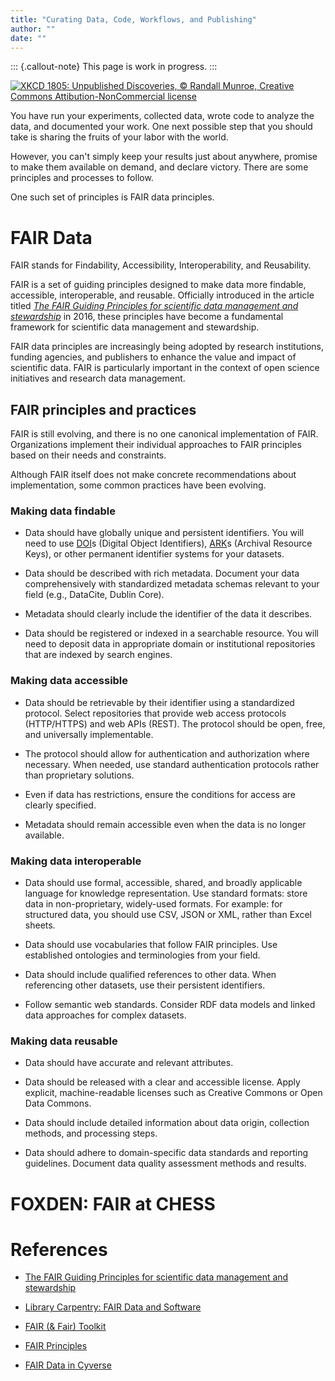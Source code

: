 ```yaml
---
title: "Curating Data, Code, Workflows, and Publishing"
author: ""
date: ""
---
```


::: {.callout-note}
This page is work in progress.
:::

[![XKCD 1805: Unpublished Discoveries, © Randall Munroe, Creative
Commons Attibution-NonCommercial
license](unpublished_discoveries.png)][xkcd-discoveries]

[xkcd-discoveries]: https://xkcd.com/1805/
[by-nc]: https://creativecommons.org/licenses/by-nc/2.5/


You have run your experiments, collected data, wrote code to analyze
the data, and documented your work.  One next possible step that you
should take is sharing the fruits of your labor with the world.

However, you can't simply keep your results just about anywhere,
promise to make them available on demand, and declare victory.  There
are some principles and processes to follow.

One such set of principles is FAIR data principles.

# FAIR Data

FAIR stands for Findability, Accessibility, Interoperability, and
Reusability.

FAIR is a set of guiding principles designed to make data more
findable, accessible, interoperable, and reusable. Officially
introduced in the article titled _[The FAIR Guiding Principles for
scientific data management and stewardship][fair-paper]_ in 2016,
these principles have become a fundamental framework for scientific
data management and stewardship.

[fair-paper]: https://www.nature.com/articles/sdata201618

FAIR data principles are increasingly being adopted by research
institutions, funding agencies, and publishers to enhance the value
and impact of scientific data. FAIR is particularly important in the
context of open science initiatives and research data management.

## FAIR principles and practices

FAIR is still evolving, and there is no one canonical implementation
of FAIR.  Organizations implement their individual approaches to FAIR
principles based on their needs and constraints.

Although FAIR itself does not make concrete recommendations about
implementation, some common practices have been evolving.

### Making data findable

- Data should have globally unique and persistent identifiers.  You
  will need to use [DOI]s (Digital Object Identifiers), [ARK]s
  (Archival Resource Keys), or other permanent identifier systems for
  your datasets.

[DOI]: https://en.wikipedia.org/wiki/Digital_object_identifier
[ARK]: https://en.wikipedia.org/wiki/Archival_Resource_Key

- Data should be described with rich metadata.  Document your data
  comprehensively with standardized metadata schemas relevant to your
  field (e.g., DataCite, Dublin Core).
  
- Metadata should clearly include the identifier of the data it
  describes.
  
- Data should be registered or indexed in a searchable resource.  You
  will need to deposit data in appropriate domain or institutional
  repositories that are indexed by search engines.

### Making data accessible

- Data should be retrievable by their identifier using a standardized
  protocol.  Select repositories that provide web access protocols
  (HTTP/HTTPS) and web APIs (REST).  The protocol should be open,
  free, and universally implementable.

- The protocol should allow for authentication and authorization where
  necessary.  When needed, use standard authentication protocols
  rather than proprietary solutions.
  
- Even if data has restrictions, ensure the conditions for access are
  clearly specified.
  
- Metadata should remain accessible even when the data is no longer
  available.

### Making data interoperable

- Data should use formal, accessible, shared, and broadly applicable
  language for knowledge representation. Use standard formats: store
  data in non-proprietary, widely-used formats.  For example: for
  structured data, you should use CSV, JSON or XML, rather than Excel
  sheets.
    
- Data should use vocabularies that follow FAIR principles.  Use
  established ontologies and terminologies from your field.

- Data should include qualified references to other data.  When
  referencing other datasets, use their persistent identifiers.
  
- Follow semantic web standards.  Consider RDF data models and linked
  data approaches for complex datasets.
  

### Making data reusable

- Data should have accurate and relevant attributes.

- Data should be released with a clear and accessible license.  Apply
  explicit, machine-readable licenses such as Creative Commons or Open
  Data Commons.
  
- Data should include detailed information about data origin,
  collection methods, and processing steps.

- Data should adhere to domain-specific data standards and reporting
  guidelines.  Document data quality assessment methods and results.


# FOXDEN: FAIR at CHESS

<!-- TODO: expand this -->


# References

- [The FAIR Guiding Principles for scientific data management and
  stewardship](https://www.nature.com/articles/sdata201618)

- [Library Carpentry: FAIR Data and
  Software](https://librarycarpentry.org/lc-fair-research/aio/index.html)

- [FAIR (& Fair) Toolkit](https://fairisland.org/toolkit/)

- [FAIR Principles](https://www.go-fair.org/fair-principles/)

- [FAIR Data in
  Cyverse](https://cyverse-foundational-open-science-skills-2020.readthedocs-hosted.com/en/master/Data_management/FAIR.html)

